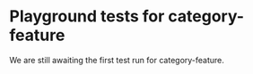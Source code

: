 # Playground tests for category-feature
We are still awaiting the first test run for category-feature.
